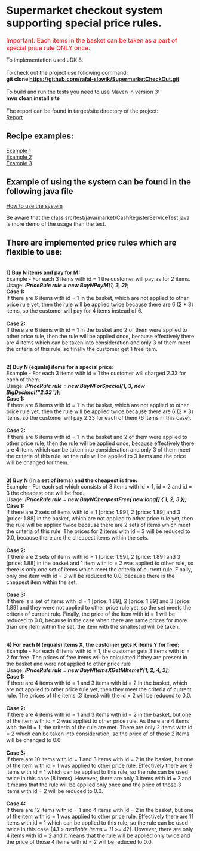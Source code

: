 <h1>Supermarket checkout system supporting special price rules.</h1>

<p><font size="3" color="red">Important: Each items in the basket can be taken as a part of special price rule ONLY once.</font></p>

To implementation used JDK 8.<BR><BR>
To check out the project use following command: <br />
<b>git clone https://github.com/rafal-slowik/SupermarketCheckOut.git</b>
<br /><br />
To build and run the tests you need to use Maven in version 3:<br />
<b>mvn clean install site</b><br/><br/>
The report can be found in target/site directory of the project:<br />
[Report ](target/site/index.html "report") 

<h2>Recipe examples:</h2>

[Example 1 ](recipe_example/recipe1.txt "Example of recipe 1")<br>
[Example 2 ](recipe_example/recipe2.txt "Example of recipe 2")<br>
[Example 3 ](recipe_example/recipe3.txt "Example of recipe 3") 

<h2>Example of using the system can be found in the following java file</h2>

[How to use the system ](src/test/java/market/CashRegisterServiceTest.java "CashRegisterServiceTest") 

Be aware that the class src/test/java/market/CashRegisterServiceTest.java is more demo of the usage than the test.

<h2>There are implemented price rules which are flexible to use:</h2><br>
<b>1) Buy N items and pay for M:</b><br>
Example - For each 3 items with id = 1 the customer will pay as for 2 items.<br>
Usage: <b><i>IPriceRule rule = new BuyNPayM(1, 3, 2);</i></b><br>
<b>Case 1:</b><br>
If there are 6 items with id = 1 in the basket, which are not applied to other price rule yet, then the rule will be applied twice because there are 6 (2 * 3) items, so the customer will pay for 4 items instead of 6.
<br><br>
<b>Case 2:</b><br>
If there are 6 items with id = 1 in the basket and 2 of them were applied to other price rule, then the rule will be applied once, because effectively there are 4 items which can be taken into consideration and only 3 of them meet the criteria of this rule, so finally the customer get 1 free item.
<br><br>

<b>2) Buy N (equals) items for a special price:</b><br>
Example - For each 3 items with id = 1 the customer will charged 2.33 for each of them.<br>
Usage: <b><i>IPriceRule rule = new BuyNForSpecial(1, 3, new BigDecimal("2.33"));</i></b><br>
<b>Case 1:</b><br>
If there are 6 items with id = 1 in the basket, which are not applied to other price rule yet, then the rule will be applied twice because there are 6 (2 * 3) items, so the customer will pay 2.33 for each of them (6 items in this case).
<br><br>
<b>Case 2:</b><br>
If there are 6 items with id = 1 in the basket and 2 of them were applied to other price rule, then the rule will be applied once, because effectively there are 4 items which can be taken into consideration and only 3 of them meet the criteria of this rule, so the rule will be applied to 3 items and the price will be changed for them.
<br><br>

<b>3) Buy N (in a set of items) and the cheapest is free:</b><br>
Example - For each set which consists of 3 items with id = 1, id = 2 and id = 3 the cheapest one will be free.<br>
Usage: <b><i>IPriceRule rule = new BuyNCheapestFree( new long[] { 1, 2, 3 });</i></b><br>
<b>Case 1:</b><br>
If there are 2 sets of items with id = 1 [price: 1.99], 2 [price: 1.89] and 3 [price: 1.88] in the basket, which are not applied to other price rule yet, then the rule will be applied twice because there are 2 sets of items which meet the criteria of this rule. The prices for 2 items with id = 3 will be reduced to 0.0, because there are the cheapest items within the sets.
<br><br>
<b>Case 2:</b><br>
If there are 2 sets of items with id = 1 [price: 1.99], 2 [price: 1.89] and 3 [price: 1.88] in the basket and 1 item with id = 2 was applied to other rule, so there is only one set of items which meet the criteria of current rule. Finally, only one item with id = 3 will be reduced to 0.0, because there is the cheapest item within the set.
<br><br>
<b>Case 3:</b><br>
If there is a set of items with id = 1 [price: 1.89], 2 [price: 1.89] and 3 [price: 1.89] and they were not applied to other price rule yet, so the set meets the criteria of current rule. Finally, the price of the item with id = 1 will be reduced to 0.0, because in the case when there are same prices for more than one item within the set, the item with the smallest id will be taken.
<br><br>

<b>4) For each N (equals) items X, the customer gets K items Y for free:</b><br>
Example - For each 4 items with id = 1, the customer gets 3 items with id = 2 for free. The prices of free items will be calculated if they are present in the basket and were not applied to other price rule<br>
Usage: <b><i>IPriceRule rule = new BuyNItemsXGetMItemsY(1, 2, 4, 3);</i></b><br>
<b>Case 1:</b><br>
If there are 4 items with id = 1 and 3 items with id = 2 in the basket, which are not applied to other price rule yet, then they meet the criteria of current rule.
The prices of the items (3 items) with the id = 2 will be reduced to 0.0.
<br><br>
<b>Case 2:</b><br>
If there are 4 items with id = 1 and 3 items with id = 2 in the basket, but one of the item with id = 2 was applied to other price rule. As there are 4 items with the id = 1, the criteria of the rule are met. There are only 2 items with id = 2 which can be taken into consideration, so the price of of those 2 items will be changed to 0.0.
<br><br>
<b>Case 3:</b><br>
If there are 10 items with id = 1 and 3 items with id = 2 in the basket, but one of the item with id = 1 was applied to other price rule. Effectively there are 9 items with id = 1 which can be applied to this rule, so the rule can be used twice in this case (8 items). However, there are only 3 items with id = 2 and it means that the rule will be applied only once and the price of those 3 items with id = 2 will be reduced to 0.0.
<br><br>
<b>Case 4:</b><br>
If there are 12 items with id = 1 and 4 items with id = 2 in the basket, but one of the item with id = 1 was applied to other price rule. Effectively there are 11 items with id = 1 which can be applied to this rule, so the rule can be used twice in this case (4*3 > available items = 11 >= 4*2). However, there are only 4 items with id = 2 and it means that the rule will be applied only twice and the price of those 4 items with id = 2 will be reduced to 0.0.
<br><br>


